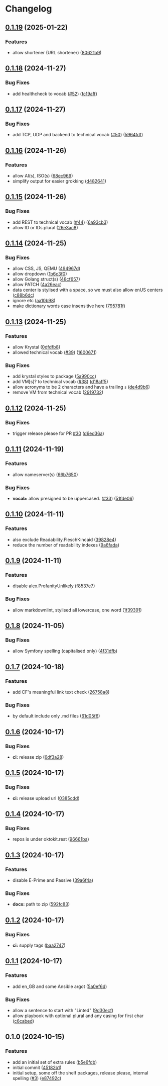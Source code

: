 # Changelog

## [0.1.19](https://github.com/krystal/vale-package/compare/v0.1.18...v0.1.19) (2025-01-22)


### Features

* allow shortener (URL shortener) ([80621b9](https://github.com/krystal/vale-package/commit/80621b9573664ca844b9bec778b852c3d4a79801))

## [0.1.18](https://github.com/krystal/vale-package/compare/v0.1.17...v0.1.18) (2024-11-27)


### Bug Fixes

* add healthcheck to vocab ([#52](https://github.com/krystal/vale-package/issues/52)) ([fc19aff](https://github.com/krystal/vale-package/commit/fc19aff7acb417e716103fda0a7b4192e683f553))

## [0.1.17](https://github.com/krystal/vale-package/compare/v0.1.16...v0.1.17) (2024-11-27)


### Bug Fixes

* add TCP, UDP and backend to technical vocab ([#50](https://github.com/krystal/vale-package/issues/50)) ([5964fdf](https://github.com/krystal/vale-package/commit/5964fdf620b281249bd540f7d53598c080fed43c))

## [0.1.16](https://github.com/krystal/vale-package/compare/v0.1.15...v0.1.16) (2024-11-26)


### Features

* allow AI(s), ISO(s) ([68ec969](https://github.com/krystal/vale-package/commit/68ec9690ec2f82649ca924ec04e319c9219a6246))
* simplify output for easier grokking ([d482641](https://github.com/krystal/vale-package/commit/d482641805c2fdd4efe839b98e5507ed59d7ee7a))

## [0.1.15](https://github.com/krystal/vale-package/compare/v0.1.14...v0.1.15) (2024-11-26)


### Bug Fixes

* add REST to technical vocab ([#44](https://github.com/krystal/vale-package/issues/44)) ([6a93cb3](https://github.com/krystal/vale-package/commit/6a93cb3d1a8c8da2491f5834c312e95f8d4b91d6))
* allow ID or IDs plural ([26e3ac8](https://github.com/krystal/vale-package/commit/26e3ac84a42e523eef4c0234d40651c7991de409))

## [0.1.14](https://github.com/krystal/vale-package/compare/v0.1.13...v0.1.14) (2024-11-25)


### Bug Fixes

* allow CSS, JS, QEMU ([494967d](https://github.com/krystal/vale-package/commit/494967dc2920d376b564ef424b8a9e2d883b3b72))
* allow dropdown ([1b6c3f0](https://github.com/krystal/vale-package/commit/1b6c3f0df44ad8dcd1eff11c26c2939696492bdc))
* allow Golang struct(s) ([48cf657](https://github.com/krystal/vale-package/commit/48cf6573c81c7333d7007c53dd79e95d487c5f55))
* allow PATCH ([4a26eac](https://github.com/krystal/vale-package/commit/4a26eac021196cbd4ead8b4e1a6c3bc4522845a2))
* data center is stylised with a space, so we must also allow enUS centers ([c88b6dc](https://github.com/krystal/vale-package/commit/c88b6dc6a81215fefd54493a273db24f69aafd58))
* ignore etc ([aa10b98](https://github.com/krystal/vale-package/commit/aa10b98a3542fca5e5b673775b2ca835d2eccf1a))
* make dictionary words case insensitive here ([795781f](https://github.com/krystal/vale-package/commit/795781ff7bd8a332380ad291be7681dbea9bb924))

## [0.1.13](https://github.com/krystal/vale-package/compare/v0.1.12...v0.1.13) (2024-11-25)


### Features

* allow Krystal ([0dfdfb8](https://github.com/krystal/vale-package/commit/0dfdfb8223716a3f568d847e34d34f59f37de5cb))
* allowed technical vocab ([#39](https://github.com/krystal/vale-package/issues/39)) ([1600671](https://github.com/krystal/vale-package/commit/1600671717c3ba9a27eeffb98a9b1ee0b5c2332f))


### Bug Fixes

* add krystal styles to package ([5a990cc](https://github.com/krystal/vale-package/commit/5a990cc24885b4ae76c0c29ec746a66c4d193ae1))
* add VM[s]? to technical vocab ([#38](https://github.com/krystal/vale-package/issues/38)) ([d18aff5](https://github.com/krystal/vale-package/commit/d18aff59b2fce883ce9f402d346a4feec9419be1))
* allow acronyms to be 2 characters and have a trailing `s` ([de4d9b6](https://github.com/krystal/vale-package/commit/de4d9b65d93bc7238cf9b32d7b7864ef8a942370))
* remove VM from technical vocab ([2919732](https://github.com/krystal/vale-package/commit/2919732022b9808e469d1ab294a60a089d75daa7))

## [0.1.12](https://github.com/krystal/vale-package/compare/v0.1.11...v0.1.12) (2024-11-25)


### Bug Fixes

* trigger release please for PR [#30](https://github.com/krystal/vale-package/issues/30) ([d6ed36a](https://github.com/krystal/vale-package/commit/d6ed36afcb475d86cb2ac2c19ab7a74497529bc4))

## [0.1.11](https://github.com/krystal/vale-package/compare/v0.1.10...v0.1.11) (2024-11-19)


### Features

* allow nameserver(s) ([66b7650](https://github.com/krystal/vale-package/commit/66b7650382e69b17237c9ababb3ba4a0afd59257))


### Bug Fixes

* **vocab:** allow presigned to be uppercased. ([#33](https://github.com/krystal/vale-package/issues/33)) ([51fde06](https://github.com/krystal/vale-package/commit/51fde06d077fd43708d008070b71f8ed8c89729b))

## [0.1.10](https://github.com/krystal/vale-package/compare/v0.1.9...v0.1.10) (2024-11-11)


### Features

* also exclude Readability.FleschKincaid ([39828e4](https://github.com/krystal/vale-package/commit/39828e4ee60b6457e3c29907cfd0a4b0bdacb6fb))
* reduce the number of readability indexes ([9a6fada](https://github.com/krystal/vale-package/commit/9a6fadaed3f6b7b36dfce313b3271fae794f3890))

## [0.1.9](https://github.com/krystal/vale-package/compare/v0.1.8...v0.1.9) (2024-11-11)


### Features

* disable alex.ProfanityUnlikely ([f8537e7](https://github.com/krystal/vale-package/commit/f8537e70316ad110efde8700e77e9ffa6e48c916))


### Bug Fixes

* allow markdownlint, stylised all lowercase, one word ([1f39391](https://github.com/krystal/vale-package/commit/1f393919ed1a2b69a90f82470af544e224c8f767))

## [0.1.8](https://github.com/krystal/vale-package/compare/v0.1.7...v0.1.8) (2024-11-05)


### Bug Fixes

* allow Symfony spelling (capitalised only) ([4f31dfb](https://github.com/krystal/vale-package/commit/4f31dfb9aea2c497a9ea722d5bce0fea8c5b75e2))

## [0.1.7](https://github.com/krystal/vale-package/compare/v0.1.6...v0.1.7) (2024-10-18)


### Features

* add CF's meaningful link text check ([26758a8](https://github.com/krystal/vale-package/commit/26758a805e0e5e61863c04735c3902eed8881295))


### Bug Fixes

* by default include only .md files ([61d05f6](https://github.com/krystal/vale-package/commit/61d05f68727be8ea3a95972d065e46db19dd4e7f))

## [0.1.6](https://github.com/krystal/vale-package/compare/v0.1.5...v0.1.6) (2024-10-17)


### Bug Fixes

* **ci:** release zip ([6df3a28](https://github.com/krystal/vale-package/commit/6df3a281712c4b498c8cb0f6070efa41e92f46d6))

## [0.1.5](https://github.com/krystal/vale-package/compare/v0.1.4...v0.1.5) (2024-10-17)


### Bug Fixes

* **ci:** release upload url ([0385cdd](https://github.com/krystal/vale-package/commit/0385cddac6967834c017756b9e106edca2b8c31e))

## [0.1.4](https://github.com/krystal/vale-package/compare/v0.1.3...v0.1.4) (2024-10-17)


### Bug Fixes

* repos is under oktokit.rest ([96661ba](https://github.com/krystal/vale-package/commit/96661ba57e77942d801ddea96df289fc89cdb12a))

## [0.1.3](https://github.com/krystal/vale-package/compare/v0.1.2...v0.1.3) (2024-10-17)


### Features

* disable E-Prime and Passive ([39a6f4a](https://github.com/krystal/vale-package/commit/39a6f4ad3d27f7d4ec0ef1a5b9bbb30f2e922d37))


### Bug Fixes

* **docs:** path to zip ([592fc83](https://github.com/krystal/vale-package/commit/592fc83465b7bd66c5a03e0426c11b275691c41b))

## [0.1.2](https://github.com/krystal/vale-package/compare/v0.1.1...v0.1.2) (2024-10-17)


### Bug Fixes

* **ci:** supply tags ([baa2747](https://github.com/krystal/vale-package/commit/baa2747a431c6f05deb0a27f2ccd01099ede0f88))

## [0.1.1](https://github.com/krystal/vale-package/compare/v0.1.0...v0.1.1) (2024-10-17)


### Features

* add en_GB and some Ansible argot ([5a0ef6d](https://github.com/krystal/vale-package/commit/5a0ef6d4ba5677615b42cddde0341bad72aa34f0))


### Bug Fixes

* allow a sentence to start with "Linted" ([9d30ecf](https://github.com/krystal/vale-package/commit/9d30ecf352a29d75fe5384de07ee281168bac4fd))
* allow playbook with optional plural and any casing for first char ([c6cabed](https://github.com/krystal/vale-package/commit/c6cabedf9dd1ea6b7757601ac80d4865de820dd6))

## 0.1.0 (2024-10-15)


### Features

* add an initial set of extra rules ([b5e6fdb](https://github.com/krystal/vale-package/commit/b5e6fdb9cba9d661ba373f82ede8ad4f2ce03b87))
* initial commit ([45182b1](https://github.com/krystal/vale-package/commit/45182b1a912b737c31a1bdfb38f471361efb3870))
* initial setup, some off the shelf packages, release please, internal spelling ([#3](https://github.com/krystal/vale-package/issues/3)) ([e87492c](https://github.com/krystal/vale-package/commit/e87492c5e4b863f6c893c4121488ac93b7e47e55))
